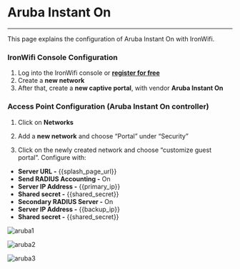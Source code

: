 # **Aruba Instant On** 

---

This page explains the configuration of Aruba Instant On with IronWifi.

### **IronWifi Console Configuration**

1. Log into the IronWifi console or **[register for free](https://console.ironwifi.com/register)**
2. Create a **new network**
3. After that, create a **new captive portal**, with vendor **Aruba Instant On**

### **Access Point Configuration (Aruba Instant On controller)**

1. Click on **Networks**

2. Add a **new network** and choose “Portal” under “Security”

3. Click on the newly created network and choose “customize guest portal”. Configure with:

- **Server URL -** {{splash_page_url}}
- **Send RADIUS Accounting -** On
- **Server IP Address -** {{primary_ip}}
- **Shared secret -** {{shared_secret}}
- **Secondary RADIUS Server -** On
- **Server IP Address -** {{backup_ip}}
- **Shared secret -** {{shared_secret}}

![aruba1](https://raw.githubusercontent.com/IronWifi/docs/master/configuration-guides/aruba_instant_on/aruba.png)

![aruba2](https://raw.githubusercontent.com/IronWifi/docs/master/configuration-guides/aruba_instant_on/aruba2.png)

![aruba3](https://raw.githubusercontent.com/IronWifi/docs/master/configuration-guides/aruba_instant_on/aruba3.png)
